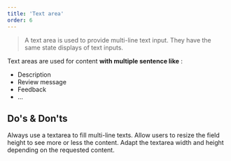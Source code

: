 ```yaml
---
title: 'Text area'
order: 6
---
```


> A text area is used to provide multi-line text input. They have the same state displays of text inputs.

<preview path="src/pages/Components/TextArea/previews/TextArea" nude="true"></preview>

Text areas are used for content **with multiple sentence like** :

- Description
- Review message
- Feedback
- ...

## Do's & Don'ts

<hintitem>
  Always use a textarea to fill multi-line texts.
</hintitem>

<hintitem>
  Allow users to resize the field height to see more or less the content.
</hintitem>

<hintitem>
  Adapt the textarea width and height depending on the requested content.
</hintitem>
